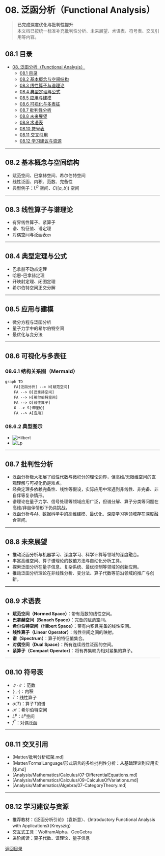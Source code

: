 # 08. 泛函分析（Functional Analysis）

> **已完成深度优化与批判性提升**  
> 本文档已按统一标准补充批判性分析、未来展望、术语表、符号表、交叉引用等内容。

## 08.1 目录

- [08. 泛函分析（Functional Analysis）](#08-泛函分析functional-analysis)
  - [08.1 目录](#081-目录)
  - [08.2 基本概念与空间结构](#082-基本概念与空间结构)
  - [08.3 线性算子与谱理论](#083-线性算子与谱理论)
  - [08.4 典型定理与公式](#084-典型定理与公式)
  - [08.5 应用与建模](#085-应用与建模)
  - [08.6 可视化与多表征](#086-可视化与多表征)
  - [08.7 批判性分析](#087-批判性分析)
  - [08.8 未来展望](#088-未来展望)
  - [08.9 术语表](#089-术语表)
  - [08.10 符号表](#0810-符号表)
  - [08.11 交叉引用](#0811-交叉引用)
  - [08.12 学习建议与资源](#0812-学习建议与资源)

---

## 08.2 基本概念与空间结构

- 赋范空间、巴拿赫空间、希尔伯特空间
- 线性泛函、内积、范数、完备性
- 典型例子：$L^p$ 空间、$C([a,b])$ 空间

---

## 08.3 线性算子与谱理论

- 有界线性算子、紧算子
- 谱、特征值、谱定理
- 对偶空间与泛函表示

---

## 08.4 典型定理与公式

- 巴拿赫不动点定理
- 哈恩-巴拿赫定理
- 开映射定理、闭图定理
- 希尔伯特空间正交分解

---

## 08.5 应用与建模

- 微分方程与泛函分析
- 量子力学中的希尔伯特空间
- 最优化与变分法

---

## 08.6 可视化与多表征

### 08.6.1 结构关系图（Mermaid）

```mermaid
graph TD
    FA[泛函分析] --> N[赋范空间]
    FA --> B[巴拿赫空间]
    FA --> H[希尔伯特空间]
    FA --> O[线性算子]
    O --> S[谱理论]
    FA --> A[应用]
```

### 08.6.2 典型图示

- ![Hilbert](https://latex.codecogs.com/svg.image?\mathcal{H})
- ![Lp](https://latex.codecogs.com/svg.image?L^p([a,b]))

---

## 08.7 批判性分析

- 泛函分析极大拓展了线性代数与微积分的理论边界，但高维/无限维空间的直观理解与可视化仍是难点。
- 经典定理多依赖完备性、线性等假设，实际应用中常遇到非线性、非完备、非自伴等复杂情形。
- 谱理论在量子力学、信号处理等领域应用广泛，但谱分解、算子分类等问题在高维/非自伴情形下仍具挑战。
- 泛函分析与AI、数据科学中的高维建模、最优化、深度学习等领域存在深度融合空间。

---

## 08.8 未来展望

- 推动泛函分析与机器学习、深度学习、科学计算等领域的深度融合。
- 丰富高维空间、算子谱理论的数值方法与自动化分析工具。
- 探索泛函分析在量子信息、复杂系统、最优控制等领域的创新应用。
- 推动泛函分析理论在非线性分析、变分法、算子代数等前沿领域的推广与创新。

---

## 08.9 术语表

- **赋范空间（Normed Space）**：带有范数的线性空间。
- **巴拿赫空间（Banach Space）**：完备的赋范空间。
- **希尔伯特空间（Hilbert Space）**：带有内积且完备的线性空间。
- **线性算子（Linear Operator）**：线性空间之间的映射。
- **谱（Spectrum）**：算子的特征值集合。
- **对偶空间（Dual Space）**：所有连续线性泛函的空间。
- **紧算子（Compact Operator）**：将有界集映为相对紧集的算子。

---

## 08.10 符号表

- $\|\cdot\|$：范数
- $\langle \cdot, \cdot \rangle$：内积
- $T$：线性算子
- $\sigma(T)$：算子$T$的谱
- $\mathcal{H}$：希尔伯特空间
- $L^p$：$L^p$空间
- $f^*$：对偶泛函

---

## 08.11 交叉引用

- [Matter/批判分析框架.md]
- [Matter/FormalLanguage/形式语言的多维批判性分析：从基础理论到应用实践.md]
- [Analysis/Mathematics/Calculus/07-DifferentialEquations.md]
- [Analysis/Mathematics/Calculus/09-CalculusOfVariations.md]
- [Analysis/Mathematics/Algebra/07-CategoryTheory.md]

---

## 08.12 学习建议与资源

- 推荐教材：《泛函分析引论》（袁新意）、《Introductory Functional Analysis with Applications》（Kreyszig）
- 交互式工具：WolframAlpha、GeoGebra
- 进阶阅读：算子代数、谱理论、量子信息

[返回目录](#081-目录)
